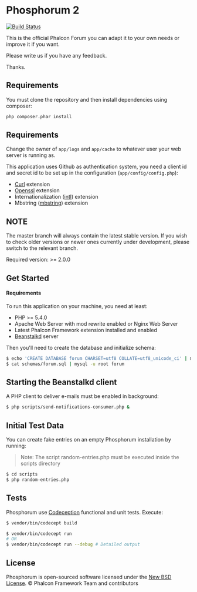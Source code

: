 Phosphorum 2
============

[![Build Status](https://secure.travis-ci.org/phalcon/forum.svg?branch=master)](http://travis-ci.org/phalcon/forum)

This is the official Phalcon Forum you can adapt it to your own needs or improve it if you want.

Please write us if you have any feedback.

Thanks.

Requirements
------------
You must clone the repository and then install dependencies using composer:

```bash
php composer.phar install
```

Requirements
------------
Change the owner of `app/logs` and `app/cache` to whatever user your web server is running as.

This application uses Github as authentication system, you need a client id and secret id
to be set up in the configuration (`app/config/config.php`):

* [Curl][1] extension
* [Openssl][2] extension
* Internationalization ([intl][3]) extension
* Mbstring ([mbstring][4]) extension

NOTE
----
The master branch will always contain the latest stable version. If you wish
to check older versions or newer ones currently under development, please
switch to the relevant branch.

Required version: >= 2.0.0

Get Started
-----------

#### Requirements

To run this application on your machine, you need at least:

* PHP >= 5.4.0
* Apache Web Server with mod rewrite enabled or Nginx Web Server
* Latest Phalcon Framework extension installed and enabled
* [Beanstalkd][5] server

Then you'll need to create the database and initialize schema:

```bash
$ echo 'CREATE DATABASE forum CHARSET=utf8 COLLATE=utf8_unicode_ci' | mysql -u root
$ cat schemas/forum.sql | mysql -u root forum
```

Starting the Beanstalkd client
------------------------------
A PHP client to deliver e-mails must be enabled in background:

```bash
$ php scripts/send-notifications-consumer.php &
```

Initial Test Data
-----------------
You can create fake entries on an empty Phosphorum installation by running:

> Note: The script random-entries.php must be executed inside the scripts directory

```bash
$ cd scripts
$ php random-entries.php
```

Tests
-----
Phosphorum use [Codeception][6] functional and unit tests. Execute:

```bash
$ vendor/bin/codecept build

$ vendor/bin/codecept run
# OR
$ vendor/bin/codecept run --debug # Detailed output
```

License
-------
Phosphorum is open-sourced software licensed under the [New BSD License][7]. © Phalcon Framework Team and contributors


[1]: http://php.net/manual/en/book.curl.php
[2]: http://php.net/manual/en/book.openssl.php
[3]: http://php.net/manual/en/book.intl.php
[4]: http://php.net/manual/en/book.mbstring.php
[5]: http://kr.github.io/beanstalkd/
[6]: http://codeception.com
[7]: https://github.com/phalcon/forum/blob/master/docs/LICENSE.md
